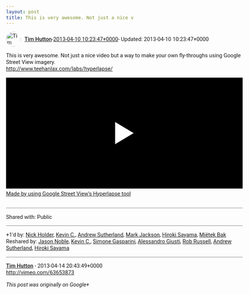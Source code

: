 ```yaml
---
layout: post
title: This is very awesome. Not just a nice v
---
```


<html><head><meta charset="utf-8"><title>This is very awesome. Not just a nice video but a way to make your own fly-th...</title><style>body {font: 11pt Roboto, Arial, sans-serif; max-width: 640px; margin: 24px;}.author-photo {border-radius: 50%; margin-right: 10px; width: 40px;}.author {font-weight: 500;}.main-content {margin: 15px 0 15px;}.post-title {font-weight: bold;}.location {display: block; margin-top: 15px;}.location img {float: left; margin-right: 5px; width: 20px;}.media-link {display: inline-block; max-width: 100%; vertical-align: top;}.media-link p {margin-top: 5px; max-height: 4em; overflow: scroll;}.media {max-height: 100vh; max-width: 100%;}.video-placeholder {background: black; display: flex; height: 300px; max-width: 100%; width: 640px;}.play-icon {border-bottom: 30px solid transparent; border-left: 50px solid white; border-top: 30px solid transparent; color: white; margin: auto;}.album {max-height: 800px; overflow: scroll; width: calc(100vw - 48px);}.album .media-link {margin-right: 5px; max-width: 250px;}.album .media {max-height: 250px;}.link-embed {border-top: 1px solid lightgrey; display: block; margin-top: 20px;}.link-embed img {max-width: 100%;}.inline-link-embed {display: block;}.inline-link-embed img {vertical-align: middle;}.link-title {display: inline-block; font-size: medium; font-weight: 300; padding-left: 1em;}.reshare-attribution {display: block; font-weight: bold; margin-bottom: 10px;}.poll-image {margin-bottom: 5px; max-height: 300px; max-width: 500px;}.poll-choice {align-items: center; display: flex; margin-bottom: 5px; max-width: 500px;}.poll-choice-percentage {background-color: lightblue; height: 100%; left: 0; position: absolute; z-index: -1;}.poll-choice-selected {margin-right: 5px;}.poll-choice-results {border: 1px solid lightgray; border-radius: 5px; display: flex; line-height: 40px; overflow: hidden; padding: 0 8px; position: relative;}.poll-choice-results, .poll-choice-description {flex-grow: 1; margin-right: 10px;}.poll-choice-image {width: 100%;}.poll-choice-image, .poll-choice-image img {max-height: 40px; max-width: 100px;}.poll-choice-votes {max-height: 100px; overflow: auto;}.plus-entity-embed {color: black; display: block; text-decoration: none;}.plus-entity-embed-cover-photo {max-height: 300px; max-width: 100%;}.plus-entity-embed-info {padding: 0 1em 1em;}.plus-entity-embed-info h2 {font-weight: 500; margin: 10px 0;}.plus-entity-embed-info p {font-size: small; margin: 0;}.collection-owner-avatar {border-radius: 50%; border: 2px solid white; height: 40px; margin-top: -22px;}.visibility {padding: 1em 0; border-top: 1px solid grey;}.post-activity {padding: 1em 0; border-top: 1px solid grey;}.comments {border-top: 1px solid gray; padding-top: 1em;}.comment + .comment {margin-top: 1em;}.comment .media-link, .comment .inline-link-embed {margin-top: 5px;}</style></head><body><div style="margin-bottom:1em;"><div style="display:flex; align-items:center"><img class="author-photo" src="https://lh4.googleusercontent.com/-epo4ZZKNqEw/AAAAAAAAAAI/AAAAAAAAVSU/qu3LpcHEnoQ/s64-c/photo.jpg" alt="Tim Hutton"><a href="https://plus.google.com/+TimHutton" target="_blank" class="author">Tim Hutton</a> - <a target="_blank" href="https://plus.google.com/+TimHutton/posts/V6UPgwNeE8W">2013-04-10 10:23:47+0000</a><span> - Updated: 2013-04-10 10:23:47+0000</span></div><div class="main-content">This is very awesome. Not just a nice video but a way to make your own fly-throughs using Google Street View imagery.<br><a rel="nofollow" target="_blank" href="http://www.teehanlax.com/labs/hyperlapse/" class="ot-anchor bidi_isolate" jslog="10929; track:click" dir="ltr">http://www.teehanlax.com/labs/hyperlapse/</a></div><a href="http://www.youtube.com/watch?v=UEMhBkceqoc" target="_blank" class="media-link"><div class="video-placeholder" title="Made by using Google Street View&#39;s Hyperlapse tool"><span class="play-icon"></span></div><p>Made by using Google Street View&#39;s Hyperlapse tool</p></a></div><div class="visibility">Shared with: Public</div><div class="post-activity"><div class="plus-oners">+1'd by: <a href="https://plus.google.com/+NickHolder">Nick Holder</a>, <a href="https://plus.google.com/+KevinC">Kevin C.</a>, <a href="https://plus.google.com/+AndrewSutherland">Andrew Sutherland</a>, <a href="https://plus.google.com/110644676207688363950">Mark Jackson</a>, <a href="https://plus.google.com/108656957140823938500">Hiroki Sayama</a>, <a href="https://plus.google.com/+MiëtekBak">Miëtek Bak</a></div><div class="resharers">Reshared by: <a href="https://plus.google.com/+JasonNoble">Jason Noble</a>, <a href="https://plus.google.com/+KevinC">Kevin C.</a>, <a href="https://plus.google.com/105843243643454026074">Simone Gasparini</a>, <a href="https://plus.google.com/108229705429173184955">Alessandro Giusti</a>, <a href="https://plus.google.com/+RobRussell">Rob Russell</a>, <a href="https://plus.google.com/+AndrewSutherland">Andrew Sutherland</a>, <a href="https://plus.google.com/108656957140823938500">Hiroki Sayama</a></div></div><div class="comments"><div class="comment"><a target="_blank" href="https://plus.google.com/+TimHutton" class="author">Tim Hutton</a><span class="time"> - 2013-04-14 20:43:49+0000</span><div class="comment-content"><a rel="nofollow" target="_blank" href="http://vimeo.com/63653873" class="ot-anchor bidi_isolate" jslog="10929; track:click" dir="ltr">http://vimeo.com/63653873</a></div></div></div></body></html>

<i>This post was originally on Google+</i>